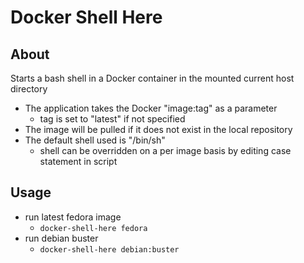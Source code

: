 # Docker Shell Here

## About

Starts a bash shell in a Docker container in the mounted current host directory

* The application takes the Docker "image:tag" as a parameter
  * tag is set to "latest" if not specified
* The image will be pulled if it does not exist in the local repository
* The default shell used is "/bin/sh"
  * shell can be overridden on a per image basis by editing case statement in script

## Usage

* run latest fedora image
  * ```docker-shell-here fedora```
* run debian buster
  * ```docker-shell-here debian:buster```
